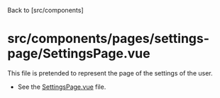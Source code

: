Back to [src/components]

# src/components/pages/settings-page/SettingsPage.vue

This file is pretended to represent the page of the settings of the user.

- See the [SettingsPage.vue](./SettingsPage.vue) file.